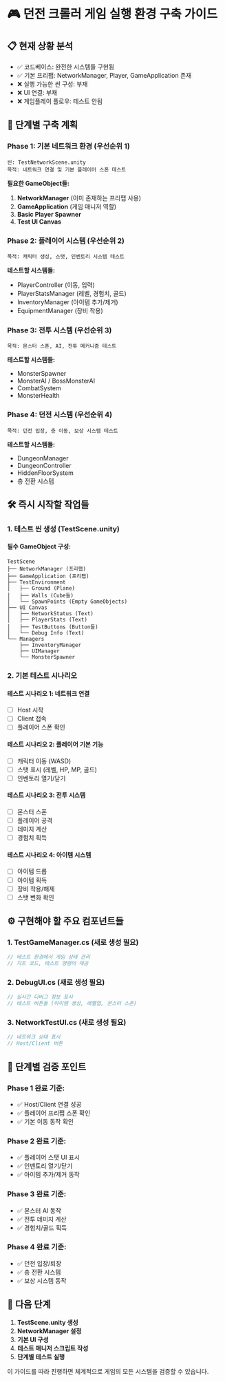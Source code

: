 # 🎮 던전 크롤러 게임 실행 환경 구축 가이드

## 📋 현재 상황 분석
- ✅ 코드베이스: 완전한 시스템들 구현됨
- ✅ 기본 프리팹: NetworkManager, Player, GameApplication 존재
- ❌ 실행 가능한 씬 구성: 부재
- ❌ UI 연결: 부재
- ❌ 게임플레이 플로우: 테스트 안됨

## 🚀 단계별 구축 계획

### **Phase 1: 기본 네트워크 환경 (우선순위 1)**
```
씬: TestNetworkScene.unity
목적: 네트워크 연결 및 기본 플레이어 스폰 테스트
```

**필요한 GameObject들:**
1. **NetworkManager** (이미 존재하는 프리팹 사용)
2. **GameApplication** (게임 매니저 역할)
3. **Basic Player Spawner** 
4. **Test UI Canvas**

### **Phase 2: 플레이어 시스템 (우선순위 2)**
```
목적: 캐릭터 생성, 스탯, 인벤토리 시스템 테스트
```

**테스트할 시스템들:**
- PlayerController (이동, 입력)
- PlayerStatsManager (레벨, 경험치, 골드)
- InventoryManager (아이템 추가/제거)
- EquipmentManager (장비 착용)

### **Phase 3: 전투 시스템 (우선순위 3)**
```
목적: 몬스터 스폰, AI, 전투 메커니즘 테스트
```

**테스트할 시스템들:**
- MonsterSpawner
- MonsterAI / BossMonsterAI
- CombatSystem
- MonsterHealth

### **Phase 4: 던전 시스템 (우선순위 4)**
```
목적: 던전 입장, 층 이동, 보상 시스템 테스트
```

**테스트할 시스템들:**
- DungeonManager
- DungeonController
- HiddenFloorSystem
- 층 전환 시스템

## 🛠️ 즉시 시작할 작업들

### **1. 테스트 씬 생성 (TestScene.unity)**

#### **필수 GameObject 구성:**
```
TestScene
├── NetworkManager (프리팹)
├── GameApplication (프리팹)  
├── TestEnvironment
│   ├── Ground (Plane)
│   ├── Walls (Cube들)
│   └── SpawnPoints (Empty GameObjects)
├── UI Canvas
│   ├── NetworkStatus (Text)
│   ├── PlayerStats (Text)
│   ├── TestButtons (Button들)
│   └── Debug Info (Text)
└── Managers
    ├── InventoryManager
    ├── UIManager
    └── MonsterSpawner
```

### **2. 기본 테스트 시나리오**

#### **테스트 시나리오 1: 네트워크 연결**
- [ ] Host 시작
- [ ] Client 접속
- [ ] 플레이어 스폰 확인

#### **테스트 시나리오 2: 플레이어 기본 기능**
- [ ] 캐릭터 이동 (WASD)
- [ ] 스탯 표시 (레벨, HP, MP, 골드)
- [ ] 인벤토리 열기/닫기

#### **테스트 시나리오 3: 전투 시스템**
- [ ] 몬스터 스폰
- [ ] 플레이어 공격
- [ ] 데미지 계산
- [ ] 경험치 획득

#### **테스트 시나리오 4: 아이템 시스템**
- [ ] 아이템 드롭
- [ ] 아이템 획득
- [ ] 장비 착용/해제
- [ ] 스탯 변화 확인

## ⚙️ 구현해야 할 주요 컴포넌트들

### **1. TestGameManager.cs** (새로 생성 필요)
```csharp
// 테스트 환경에서 게임 상태 관리
// 치트 코드, 테스트 명령어 제공
```

### **2. DebugUI.cs** (새로 생성 필요)
```csharp
// 실시간 디버그 정보 표시
// 테스트 버튼들 (아이템 생성, 레벨업, 몬스터 스폰)
```

### **3. NetworkTestUI.cs** (새로 생성 필요)
```csharp
// 네트워크 상태 표시
// Host/Client 버튼
```

## 🎯 단계별 검증 포인트

### **Phase 1 완료 기준:**
- ✅ Host/Client 연결 성공
- ✅ 플레이어 프리팹 스폰 확인
- ✅ 기본 이동 동작 확인

### **Phase 2 완료 기준:**
- ✅ 플레이어 스탯 UI 표시
- ✅ 인벤토리 열기/닫기
- ✅ 아이템 추가/제거 동작

### **Phase 3 완료 기준:**
- ✅ 몬스터 AI 동작
- ✅ 전투 데미지 계산
- ✅ 경험치/골드 획득

### **Phase 4 완료 기준:**
- ✅ 던전 입장/퇴장
- ✅ 층 전환 시스템
- ✅ 보상 시스템 동작

## 🚦 다음 단계

1. **TestScene.unity 생성**
2. **NetworkManager 설정**
3. **기본 UI 구성**
4. **테스트 매니저 스크립트 작성**
5. **단계별 테스트 실행**

이 가이드를 따라 진행하면 체계적으로 게임의 모든 시스템을 검증할 수 있습니다.